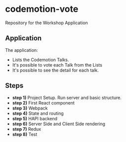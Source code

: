 # codemotion-vote
Repository for the Workshop Application

## Application
The application:
- Lists the Codemotion Talks.
- It's possible to vote each Talk from the Lists
- It's possible to see the detail for each talk. 

## Steps

- **step 1)** Project Setup. Run server and basic structure.
- **step 2)** First React component
- **step 3)** Webpack
- **step 4)** State and routing
- **step 5)** HAPI backend
- **step 6)** Server Side and Client Side rendering
- **step 7)** Redux
- **step 8)** Test
